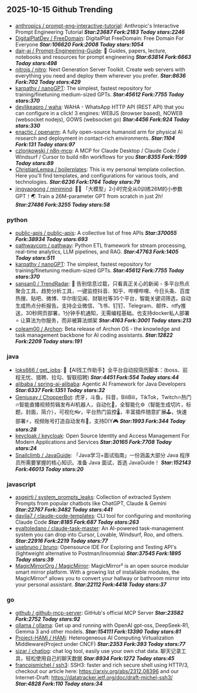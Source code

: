 ## 2025-10-15 Github Trending

### 
* [anthropics / prompt-eng-interactive-tutorial](https://github.com/anthropics/prompt-eng-interactive-tutorial): Anthropic's Interactive Prompt Engineering Tutorial ***Star:23687 Fork:2183 Today stars:2246***
* [DigitalPlatDev / FreeDomain](https://github.com/DigitalPlatDev/FreeDomain): DigitalPlat FreeDomain: Free Domain For Everyone ***Star:106620 Fork:2008 Today stars:1054***
* [dair-ai / Prompt-Engineering-Guide](https://github.com/dair-ai/Prompt-Engineering-Guide): 🐙 Guides, papers, lecture, notebooks and resources for prompt engineering ***Star:63814 Fork:6663 Today stars:498***
* [nitrojs / nitro](https://github.com/nitrojs/nitro): Next Generation Server Toolkit. Create web servers with everything you need and deploy them wherever you prefer. ***Star:8636 Fork:702 Today stars:429***
* [karpathy / nanoGPT](https://github.com/karpathy/nanoGPT): The simplest, fastest repository for training/finetuning medium-sized GPTs. ***Star:45612 Fork:7755 Today stars:370***
* [devlikeapro / waha](https://github.com/devlikeapro/waha): WAHA - WhatsApp HTTP API (REST API) that you can configure in a click! 3 engines: WEBJS (browser based), NOWEB (websocket nodejs), GOWS (websocket go) ***Star:4456 Fork:924 Today stars:330***
* [enactic / openarm](https://github.com/enactic/openarm): A fully open-source humanoid arm for physical AI research and deployment in contact-rich environments. ***Star:1104 Fork:131 Today stars:97***
* [czlonkowski / n8n-mcp](https://github.com/czlonkowski/n8n-mcp): A MCP for Claude Desktop / Claude Code / Windsurf / Cursor to build n8n workflows for you ***Star:8355 Fork:1599 Today stars:89***
* [ChristianLempa / boilerplates](https://github.com/ChristianLempa/boilerplates): This is my personal template collection. Here you'll find templates, and configurations for various tools, and technologies. ***Star:6236 Fork:1764 Today stars:79***
* [jingyaogong / minimind](https://github.com/jingyaogong/minimind): 🚀🚀 「大模型」2小时完全从0训练26M的小参数GPT！🌏 Train a 26M-parameter GPT from scratch in just 2h! ***Star:27486 Fork:3255 Today stars:58***

### python
* [public-apis / public-apis](https://github.com/public-apis/public-apis): A collective list of free APIs ***Star:370055 Fork:38934 Today stars:693***
* [pathwaycom / pathway](https://github.com/pathwaycom/pathway): Python ETL framework for stream processing, real-time analytics, LLM pipelines, and RAG. ***Star:47763 Fork:1405 Today stars:511***
* [karpathy / nanoGPT](https://github.com/karpathy/nanoGPT): The simplest, fastest repository for training/finetuning medium-sized GPTs. ***Star:45612 Fork:7755 Today stars:370***
* [sansan0 / TrendRadar](https://github.com/sansan0/TrendRadar): 🎯 告别信息过载，只看真正关心的新闻 - 多平台热点聚合工具，趋势分析工具，一键监控抖音、知乎、哔哩哔哩、今日头条、百度热搜、贴吧、微博、华尔街见闻、财联社等35个平台，智能关键词筛选，自动生成热点分析报告。支持企业微信、飞书、钉钉、Telegram、邮件、ntfy推送，30秒网页部署，1分钟手机通知，无需编程基础。也支持docker私人部署⭐ 让算法为你服务，而非被算法绑架 ***Star:4163 Fork:3001 Today stars:213***
* [coleam00 / Archon](https://github.com/coleam00/Archon): Beta release of Archon OS - the knowledge and task management backbone for AI coding assistants. ***Star:12822 Fork:2209 Today stars:191***

### java
* [loks666 / get_jobs](https://github.com/loks666/get_jobs): 💼【AI找工作助手】全平台自动投简历脚本：(boss、前程无忧、猎聘、拉勾、智联招聘) ***Star:4451 Fork:554 Today stars:44***
* [alibaba / spring-ai-alibaba](https://github.com/alibaba/spring-ai-alibaba): Agentic AI Framework for Java Developers ***Star:6337 Fork:1351 Today stars:32***
* [Geniusay / ChopperBot](https://github.com/Geniusay/ChopperBot): 虎牙，斗鱼，抖音，BiliBili，TikTok，Twitch🔥热门🔥智能直播视频剪辑发布AI机器人，自动化🤖，全智能化⚙（智能生成切片，标题，封面，简介），可视化👓，平台热门监控🌡，丰富插件随意扩展🕹，快速部署⚡，视频账号打造自动发布🌟，支持DIY🎮 ***Star:1993 Fork:344 Today stars:28***
* [keycloak / keycloak](https://github.com/keycloak/keycloak): Open Source Identity and Access Management For Modern Applications and Services ***Star:30165 Fork:7708 Today stars:24***
* [Snailclimb / JavaGuide](https://github.com/Snailclimb/JavaGuide): 「Java学习+面试指南」一份涵盖大部分 Java 程序员所需要掌握的核心知识。准备 Java 面试，首选 JavaGuide！ ***Star:152143 Fork:46013 Today stars:20***

### javascript
* [asgeirtj / system_prompts_leaks](https://github.com/asgeirtj/system_prompts_leaks): Collection of extracted System Prompts from popular chatbots like ChatGPT, Claude & Gemini ***Star:22767 Fork:3482 Today stars:441***
* [davila7 / claude-code-templates](https://github.com/davila7/claude-code-templates): CLI tool for configuring and monitoring Claude Code ***Star:8185 Fork:687 Today stars:263***
* [eyaltoledano / claude-task-master](https://github.com/eyaltoledano/claude-task-master): An AI-powered task-management system you can drop into Cursor, Lovable, Windsurf, Roo, and others. ***Star:22916 Fork:2219 Today stars:77***
* [usebruno / bruno](https://github.com/usebruno/bruno): Opensource IDE For Exploring and Testing API's (lightweight alternative to Postman/Insomnia) ***Star:37545 Fork:1895 Today stars:39***
* [MagicMirrorOrg / MagicMirror](https://github.com/MagicMirrorOrg/MagicMirror): MagicMirror² is an open source modular smart mirror platform. With a growing list of installable modules, the MagicMirror² allows you to convert your hallway or bathroom mirror into your personal assistant. ***Star:22112 Fork:4418 Today stars:37***

### go
* [github / github-mcp-server](https://github.com/github/github-mcp-server): GitHub's official MCP Server ***Star:23582 Fork:2752 Today stars:92***
* [ollama / ollama](https://github.com/ollama/ollama): Get up and running with OpenAI gpt-oss, DeepSeek-R1, Gemma 3 and other models. ***Star:154111 Fork:13390 Today stars:81***
* [Project-HAMi / HAMi](https://github.com/Project-HAMi/HAMi): Heterogeneous AI Computing Virtualization Middleware(Project under CNCF) ***Star:2353 Fork:393 Today stars:77***
* [sjzar / chatlog](https://github.com/sjzar/chatlog): chat log tool, easily use your own chat data. 聊天记录工具，轻松使用自己的聊天数据 ***Star:8934 Fork:1272 Today stars:45***
* [francoismichel / ssh3](https://github.com/francoismichel/ssh3): SSH3: faster and rich secure shell using HTTP/3, checkout our article here: https://arxiv.org/abs/2312.08396 and our Internet-Draft: https://datatracker.ietf.org/doc/draft-michel-ssh3/ ***Star:4828 Fork:110 Today stars:34***

